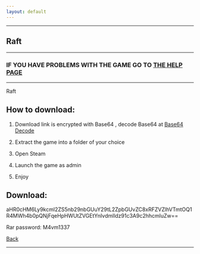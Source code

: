```yaml
---
layout: default
---
```


* * *

## Raft

* * *

### IF YOU HAVE PROBLEMS WITH THE GAME GO TO [THE HELP PAGE](/games/help.md)

* * *

Raft

## How to download:

1. Download link is encrypted with Base64 , decode Base64 at [Base64 Decode](../b64/base64.html)

2. Extract the game into a folder of your choice

3. Open Steam

4. Launch the game as admin

5. Enjoy

## Download:

aHR0cHM6Ly9kcml2ZS5nb29nbGUuY29tL2ZpbGUvZC8xRFZVZlhVTmtOQ1R4MWh4b0pQNjFqeHpHWUtZVGEtYnIvdmlldz91c3A9c2hhcmluZw==

Rar password: M4vm1337

[Back](https://m4vmcvrk.github.io/)

* * *